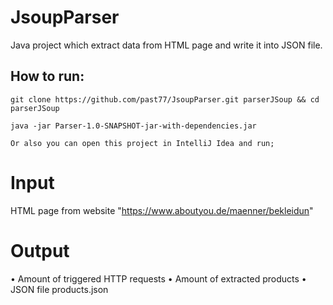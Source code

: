 # JsoupParser

Java project which extract data from HTML page and write it into JSON file.

## How to run:
```
git clone https://github.com/past77/JsoupParser.git parserJSoup && cd parserJSoup

java -jar Parser-1.0-SNAPSHOT-jar-with-dependencies.jar 

Or also you can open this project in IntelliJ Idea and run;
```

# Input

HTML page from website "https://www.aboutyou.de/maenner/bekleidun"

# Output

• Amount of triggered HTTP requests 
• Amount of extracted products
• JSON file products.json

